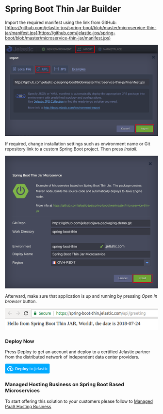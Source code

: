 # Spring Boot Thin Jar Builder

Import the required manifest using the link from GitHub:
[https://github.com/jelastic-jps/spring-boot/blob/master/microservice-thin-jar/manifest.jps](https://github.com/jelastic-jps/spring-boot/blob/master/microservice-thin-jar/manifest.jps)

![import manifest](../images/import-thin.png)

If required, change installation settings such as environment name or Git repository link to a custom Spring Boot project. Then press *Install*.

![install](../images/install-thin.png)

Afterward, make sure that application is up and running by pressing *Open in browser* button. 

![application](../images/application-thin.png) 

### Deploy Now

Press Deploy to get an account and deploy to a certified Jelastic partner from the distributed network of independent data center providers.

[![deploy](../images/deploy-to-jelastic.png)](https://jelastic.com/install-application/?manifest=https://raw.githubusercontent.com/jelastic-jps/spring-boot/master/microservice-thin-jar/manifest.jps) 

### Managed Hosting Business on Spring Boot Based Microservices

To start offering this solution to your customers please follow to [Managed PaaS Hosting Business](https://jelastic.com/apaas/) 